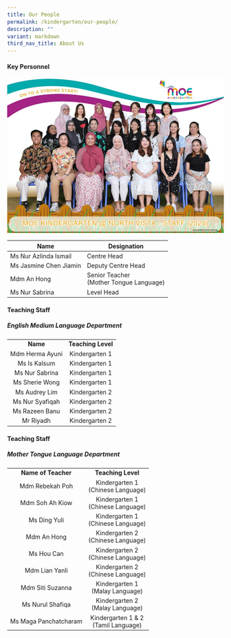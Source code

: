```yaml
---
title: Our People
permalink: /kindergarten/our-people/
description: ""
variant: markdown
third_nav_title: About Us
---
```

#### Key Personnel

![](/images/MK/About/mk_staff.jpg)

| **Name** | **Designation** | 
| -------- | -------- |
| Ms Nur Azlinda Ismail      | Centre Head<br>    | 
| Ms Jasmine Chen Jiamin      | Deputy Centre Head<br>    | 
| Mdm An Hong       | Senior Teacher <br> (Mother Tongue Language)    | 
| Ms Nur Sabrina      |  Level Head   | 




#### Teaching Staff
##### English Medium Language Department 

|   |   |
|:---:|:---:|
| **Name** | **Teaching Level** | 
| Mdm Herma Ayuni | Kindergarten 1 <br> |
|  Ms Is Kalsum |  Kindergarten 1<br> |
|  Ms Nur Sabrina |  Kindergarten 1<br> |
|  Ms Sherie Wong |  Kindergarten 1<br> |
|  Ms Audrey Lim |  Kindergarten 2<br> ||
|  Ms Nur Syafiqah |  Kindergarten 2<br> | |
|  Ms Razeen Banu |   Kindergarten 2<br> |  |
|  Mr Riyadh |   Kindergarten 2<br> | |




#### Teaching Staff
##### Mother Tongue Language Department  

||| 
|:---:|:---:|
| **Name of Teacher** | **Teaching Level** |
| Mdm Rebekah Poh | Kindergarten 1 <br> (Chinese Language)<br> |
| Mdm Soh Ah Kiow | Kindergarten 1 <br>(Chinese Language)<br> |
| Ms Ding Yuli | Kindergarten 1 <br>(Chinese Language)<br>   |
| Mdm An Hong | Kindergarten 2 <br>(Chinese Language)<br>  |
| Ms Hou Can | Kindergarten 2 <br>(Chinese Language)<br>  |
| Mdm Lian Yanli | Kindergarten 2 <br>(Chinese Language)<br>  |
| Mdm Siti Suzanna  |  Kindergarten 1<br> (Malay Language)<br>  |
| Ms Nurul Shafiqa |  Kindergarten 2<br> (Malay Language)<br>  |
| Ms Maga Panchatcharam | Kindergarten 1 &amp; 2<br> (Tamil Language) |